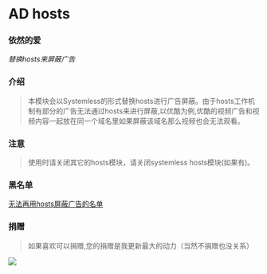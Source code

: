 # AD hosts
### 依然的爱
*替换hosts来屏蔽广告*

### 介绍
> 本模块会以Systemless的形式替换hosts进行广告屏蔽。由于hosts工作机制有部分的广告无法通过hosts来进行屏蔽,以优酷为例,优酷的视频广告和视频内容一起放在同一个域名里如果屏蔽该域名那么视频也会无法观看。

### 注意
> 使用时请关闭其它的hosts模块，请关闭systemless hosts模块(如果有)。

### 黑名单
[无法再用hosts屏蔽广告的名单](https://github.com/E7KMbb/AD-hosts/blob/master/black.md)

### 捐赠
> 如果喜欢可以捐赠,您的捐赠是我更新最大的动力（当然不捐赠也没关系）

<img src="https://i.niupic.com/images/2020/03/01/6XjG.jpg"/>
